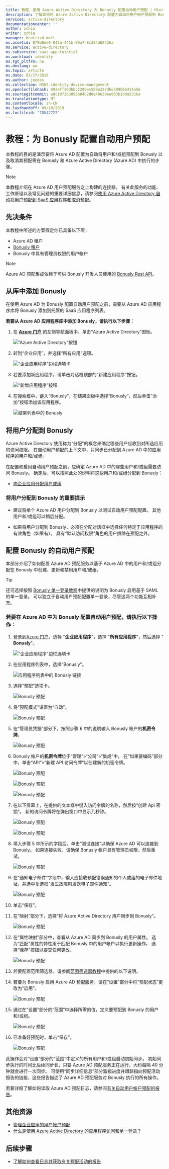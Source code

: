 ```yaml
---
title: 教程：使用 Azure Active Directory 为 Bonusly 配置自动用户预配 | Microsoft Docs
description: 了解如何将 Azure Active Directory 配置为自动将用户帐户预配到 Bonusly 和取消其预配。
services: active-directory
documentationcenter: ''
author: zchia
writer: zchia
manager: beatrizd-msft
ms.assetid: 879b0ee9-042a-441b-90a7-8c364d62426a
ms.service: active-directory
ms.subservice: saas-app-tutorial
ms.workload: identity
ms.tgt_pltfrm: na
ms.devlang: na
ms.topic: article
ms.date: 03/27/2019
ms.author: jeedes
ms.collection: M365-identity-device-management
ms.openlocfilehash: 692eff26dbbc2289ec589a327dbe58958b414a56
ms.sourcegitcommit: adc1072b3858b84b2d6e4b639ee803b1dda5336a
ms.translationtype: MT
ms.contentlocale: zh-CN
ms.lasthandoff: 09/10/2019
ms.locfileid: "70842727"
---
```

# <a name="tutorial-configure-bonusly-for-automatic-user-provisioning"></a>教程：为 Bonusly 配置自动用户预配

本教程的目的是演示要将 Azure AD 配置为自动将用户和/或组预配到 Bonusly 以及取消其预配需在 Bonusly 和 Azure Active Directory (Azure AD) 中执行的步骤。

> [!NOTE]
> 本教程介绍在 Azure AD 用户预配服务之上构建的连接器。 有关此服务的功能、工作原理以及常见问题的重要详细信息，请参阅[使用 Azure Active Directory 自动将用户预配到 SaaS 应用程序和取消预配](../manage-apps/user-provisioning.md)。

## <a name="prerequisites"></a>先决条件

本教程中所述的方案假定你已具备以下项：

* Azure AD 租户
* [Bonusly 租户](https://bonus.ly/pricing)
* Bonusly 中具有管理员权限的用户帐户

> [!NOTE]
> Azure AD 预配集成依赖于可供 Bonusly 开发人员使用的 [Bonusly Rest API](https://konghq.com/solutions/gateway/)。

## <a name="adding-bonusly-from-the-gallery"></a>从库中添加 Bonusly

在使用 Azure AD 为 Bonusly 配置自动用户预配之前，需要从 Azure AD 应用程序库将 Bonusly 添加到托管的 SaaS 应用程序列表。

**若要从 Azure AD 应用程序库中添加 Bonusly，请执行以下步骤：**

1. 在 **[Azure 门户](https://portal.azure.com)** 的左侧导航面板中，单击“Azure Active Directory”图标。

    ![“Azure Active Directory”按钮](common/select-azuread.png)

2. 转到“企业应用”，并选择“所有应用”选项。

    ![“企业应用程序”边栏选项卡](common/enterprise-applications.png)

3. 若要添加新应用程序，请单击对话框顶部的“新建应用程序”按钮。

    ![“新增应用程序”按钮](common/add-new-app.png)

4. 在搜索框中，键入“Bonusly”，在结果面板中选择“Bonusly”，然后单击“添加”按钮添加该应用程序。

    ![结果列表中的 Bonusly](common/search-new-app.png)

## <a name="assigning-users-to-bonusly"></a>将用户分配到 Bonusly

Azure Active Directory 使用称为“分配”的概念来确定哪些用户应收到对所选应用的访问权限。 在自动用户预配的上下文中，只同步已分配到 Azure AD 中的应用程序的用户和/或组。 

在配置和启用自动用户预配之前，应确定 Azure AD 中的哪些用户和/或组需要访问 Bonusly。 确定后，可以按照此处的说明将这些用户和/或组分配到 Bonusly：

* [向企业应用分配用户或组](https://docs.microsoft.com/azure/active-directory/active-directory-coreapps-assign-user-azure-portal)

### <a name="important-tips-for-assigning-users-to-bonusly"></a>将用户分配到 Bonusly 的重要提示

* 建议将单个 Azure AD 用户分配到 Bonusly 以测试自动用户预配配置。 其他用户和/或组可以稍后分配。

* 如果将用户分配到 Bonusly，必须在分配对话框中选择任何特定于应用程序的有效角色（如果有）。 具有“默认访问权限”角色的用户排除在预配之外。

## <a name="configuring-automatic-user-provisioning-to-bonusly"></a>配置 Bonusly 的自动用户预配

本部分介绍了如何配置 Azure AD 预配服务以基于 Azure AD 中的用户和/或组分配在 Bonusly 中创建、更新和禁用用户和/或组。

> [!TIP]
> 还可选择按照 [Bonusly 单一登录教程](bonus-tutorial.md)中提供的说明为 Bonusly 启用基于 SAML 的单一登录。 可以独立于自动用户预配配置单一登录，尽管这两个功能互相补充。

### <a name="to-configure-automatic-user-provisioning-for-bonusly-in-azure-ad"></a>若要在 Azure AD 中为 Bonusly 配置自动用户预配，请执行以下操作：

1. 登录到[Azure 门户](https://portal.azure.com)，选择 "**企业应用程序**"，选择 "**所有应用程序**"，然后选择 " **Bonusly**"。

    ![“企业应用程序”边栏选项卡](common/enterprise-applications.png)

2. 在应用程序列表中，选择“Bonusly”。

    ![应用程序列表中的 Bonusly 链接](common/all-applications.png)

3. 选择“预配”选项卡。

    ![Bonusly 预配](./media/bonusly-provisioning-tutorial/ProvisioningTab.png)

4. 将“预配模式”设置为“自动”。

    ![Bonusly 预配](./media/bonusly-provisioning-tutorial/ProvisioningCredentials.png)

5. 在“管理员凭据”部分下，按照步骤 6 中的说明输入 Bonusly 帐户的**机密令牌**。

    ![Bonusly 预配](./media/bonusly-provisioning-tutorial/secrettoken.png)

6. Bonusly 帐户的**机密令牌**位于“管理”>“公司”>“集成”中。 在“如果要编码”部分中，单击“API”>“新建 API 访问令牌”以创建新的机密令牌。

    ![Bonusly 预配](./media/bonusly-provisioning-tutorial/BonuslyIntegrations.png)

    ![Bonusly 预配](./media/bonusly-provisioning-tutorial/BonsulyRestApi.png)

    ![Bonusly 预配](./media/bonusly-provisioning-tutorial/CreateToken.png)

7. 在以下屏幕上，在提供的文本框中键入访问令牌的名称，然后按“创建 Api 密钥”。 新的访问令牌将在弹出窗口中显示几秒钟。

    ![Bonusly 预配](./media/bonusly-provisioning-tutorial/Token01.png)

    ![Bonusly 预配](./media/bonusly-provisioning-tutorial/Token02.png)

8. 填入步骤 5 中所示的字段后，单击“测试连接”以确保 Azure AD 可以连接到 Bonusly。 如果连接失败，请确保 Bonusly 帐户具有管理员权限，然后重试。

    ![Bonusly 预配](./media/bonusly-provisioning-tutorial/TestConnection.png)

9. 在“通知电子邮件”字段中，输入应接收预配错误通知的个人或组的电子邮件地址，并选中复选框“发生故障时发送电子邮件通知”。

    ![Bonusly 预配](./media/bonusly-provisioning-tutorial/EmailNotification.png)

10. 单击“保存”。

11. 在“映射”部分下，选择“将 Azure Active Directory 用户同步到 Bonusly”。

    ![Bonusly 预配](./media/bonusly-provisioning-tutorial/UserMappings.png)

12. 在“属性映射”部分中，查看从 Azure AD 同步到 Bonusly 的用户属性。 选为“匹配”属性的特性用于匹配 Bonusly 中的用户帐户以执行更新操作。 选择“保存”按钮以提交任何更改。

    ![Bonusly 预配](./media/bonusly-provisioning-tutorial/UserAttributeMapping.png)

13. 若要配置范围筛选器，请参阅[范围筛选器教程](../manage-apps/define-conditional-rules-for-provisioning-user-accounts.md)中提供的以下说明。

14. 若要为 Bonusly 启用 Azure AD 预配服务，请在“设置”部分中将“预配状态”更改为“启用”。

    ![Bonusly 预配](./media/bonusly-provisioning-tutorial/ProvisioningStatus.png)

15. 通过在“设置”部分的“范围”中选择所需的值，定义要预配到 Bonusly 的用户和/或组。

    ![Bonusly 预配](./media/bonusly-provisioning-tutorial/ScopeSync.png)

16. 已准备好预配时，单击“保存”。

    ![Bonusly 预配](./media/bonusly-provisioning-tutorial/SaveProvisioning.png)

此操作会对“设置”部分的“范围”中定义的所有用户和/或组启动初始同步。 初始同步执行的时间比后续同步长，只要 Azure AD 预配服务正在运行，大约每隔 40 分钟就会进行一次同步。 可使用“同步详细信息”部分监视进度并跟踪指向预配活动报告的链接，这些报告描述了 Azure AD 预配服务对 Bonusly 执行的所有操作。

若要详细了解如何读取 Azure AD 预配日志，请参阅[有关自动用户帐户预配的报告](../manage-apps/check-status-user-account-provisioning.md)。

## <a name="additional-resources"></a>其他资源

* [管理企业应用的用户帐户预配](../manage-apps/configure-automatic-user-provisioning-portal.md)
* [什么是使用 Azure Active Directory 的应用程序访问和单一登录？](../manage-apps/what-is-single-sign-on.md)

## <a name="next-steps"></a>后续步骤

* [了解如何查看日志并获取有关预配活动的报告](../manage-apps/check-status-user-account-provisioning.md)

<!--Image references-->
[1]: ./media/bonusly-provisioning-tutorial/tutorial_general_01.png
[2]: ./media/bonusly-provisioning-tutorial/tutorial_general_02.png
[3]: ./media/bonusly-provisioning-tutorial/tutorial_general_03.png
